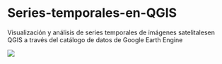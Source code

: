 # Series-temporales-en-QGIS
Visualización y análisis de series temporales de imágenes satelitalesen QGIS a través del catálogo de datos de Google Earth Engine

![](https://user-images.githubusercontent.com/80126056/114627167-6fc42200-9c7a-11eb-9da2-d1997bfca4b6.png)
